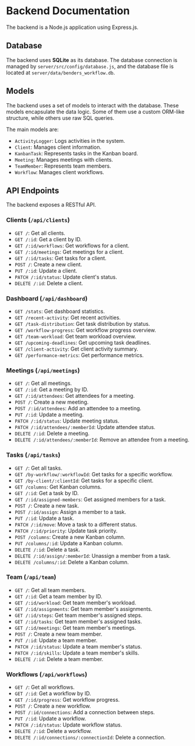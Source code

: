 # Backend Documentation

The backend is a Node.js application using Express.js.

## Database

The backend uses **SQLite** as its database. The database connection is managed by `server/src/config/database.js`, and the database file is located at `server/data/benders_workflow.db`.

## Models

The backend uses a set of models to interact with the database. These models encapsulate the data logic. Some of them use a custom ORM-like structure, while others use raw SQL queries.

The main models are:
-   `ActivityLogger`: Logs activities in the system.
-   `Client`: Manages client information.
-   `KanbanTask`: Represents tasks in the Kanban board.
-   `Meeting`: Manages meetings with clients.
-   `TeamMember`: Represents team members.
-   `Workflow`: Manages client workflows.

## API Endpoints

The backend exposes a RESTful API.

### Clients (`/api/clients`)

-   `GET /`: Get all clients.
-   `GET /:id`: Get a client by ID.
-   `GET /:id/workflows`: Get workflows for a client.
-   `GET /:id/meetings`: Get meetings for a client.
-   `GET /:id/tasks`: Get tasks for a client.
-   `POST /`: Create a new client.
-   `PUT /:id`: Update a client.
-   `PATCH /:id/status`: Update client's status.
-   `DELETE /:id`: Delete a client.

### Dashboard (`/api/dashboard`)

-   `GET /stats`: Get dashboard statistics.
-   `GET /recent-activity`: Get recent activities.
-   `GET /task-distribution`: Get task distribution by status.
-   `GET /workflow-progress`: Get workflow progress overview.
-   `GET /team-workload`: Get team workload overview.
-   `GET /upcoming-deadlines`: Get upcoming task deadlines.
-   `GET /client-activity`: Get client activity summary.
-   `GET /performance-metrics`: Get performance metrics.

### Meetings (`/api/meetings`)

-   `GET /`: Get all meetings.
-   `GET /:id`: Get a meeting by ID.
-   `GET /:id/attendees`: Get attendees for a meeting.
-   `POST /`: Create a new meeting.
-   `POST /:id/attendees`: Add an attendee to a meeting.
-   `PUT /:id`: Update a meeting.
-   `PATCH /:id/status`: Update meeting status.
-   `PATCH /:id/attendees/:memberId`: Update attendee status.
-   `DELETE /:id`: Delete a meeting.
-   `DELETE /:id/attendees/:memberId`: Remove an attendee from a meeting.

### Tasks (`/api/tasks`)

-   `GET /`: Get all tasks.
-   `GET /by-workflow/:workflowId`: Get tasks for a specific workflow.
-   `GET /by-client/:clientId`: Get tasks for a specific client.
-   `GET /columns`: Get Kanban columns.
-   `GET /:id`: Get a task by ID.
-   `GET /:id/assigned-members`: Get assigned members for a task.
-   `POST /`: Create a new task.
-   `POST /:id/assign`: Assign a member to a task.
-   `PUT /:id`: Update a task.
-   `PATCH /:id/move`: Move a task to a different status.
-   `PATCH /:id/priority`: Update task priority.
-   `POST /columns`: Create a new Kanban column.
-   `PUT /columns/:id`: Update a Kanban column.
-   `DELETE /:id`: Delete a task.
-   `DELETE /:id/assign/:memberId`: Unassign a member from a task.
-   `DELETE /columns/:id`: Delete a Kanban column.

### Team (`/api/team`)

-   `GET /`: Get all team members.
-   `GET /:id`: Get a team member by ID.
-   `GET /:id/workload`: Get team member's workload.
-   `GET /:id/assignments`: Get team member's assignments.
-   `GET /:id/steps`: Get team member's assigned steps.
-   `GET /:id/tasks`: Get team member's assigned tasks.
-   `GET /:id/meetings`: Get team member's meetings.
-   `POST /`: Create a new team member.
-   `PUT /:id`: Update a team member.
-   `PATCH /:id/status`: Update a team member's status.
-   `PATCH /:id/skills`: Update a team member's skills.
-   `DELETE /:id`: Delete a team member.

### Workflows (`/api/workflows`)

-   `GET /`: Get all workflows.
-   `GET /:id`: Get a workflow by ID.
-   `GET /:id/progress`: Get workflow progress.
-   `POST /`: Create a new workflow.
-   `POST /:id/connections`: Add a connection between steps.
-   `PUT /:id`: Update a workflow.
-   `PATCH /:id/status`: Update workflow status.
-   `DELETE /:id`: Delete a workflow.
-   `DELETE /:id/connections/:connectionId`: Delete a connection. 